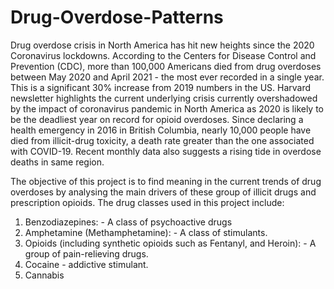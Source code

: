 # Drug-Overdose-Patterns
Drug overdose crisis in North America has hit new heights since the 2020 Coronavirus lockdowns. According to the Centers for Disease Control and Prevention (CDC), more than 100,000 Americans died from drug overdoses between May 2020 and April 2021 - the most ever recorded in a single year. This is a significant 30% increase from 2019 numbers in the US. Harvard newsletter highlights the current underlying crisis currently overshadowed by the impact of coronavirus pandemic in North America as 2020 is likely to be the deadliest year on record for opioid overdoses. Since declaring a health emergency in 2016 in British Columbia, nearly 10,000 people have died from illicit-drug toxicity, a death rate greater than the one associated with COVID-19. Recent monthly data also suggests a rising tide in overdose deaths in same region.

The objective of this project is to find meaning in the current trends of drug overdoses by analysing the main drivers of these group of illicit drugs and prescription opioids. The drug classes used in this project include:

1. Benzodiazepines: - A class of psychoactive drugs
2. Amphetamine (Methamphetamine): - A class of stimulants. 
3. Opioids (including synthetic opioids such as Fentanyl, and Heroin): - A group of pain-relieving drugs. 
4. Cocaine - addictive stimulant. 
5. Cannabis
